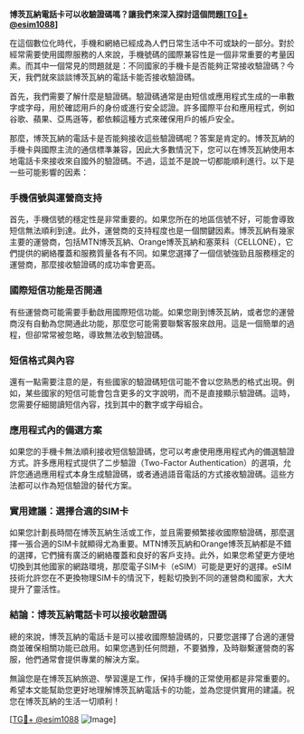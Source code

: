 **博茨瓦納電話卡可以收驗證碼嗎？讓我們來深入探討這個問題[[TG💪+ @esim1088](https://t.me/s/esim1088)]**

在這個數位化時代，手機和網絡已經成為人們日常生活中不可或缺的一部分。對於經常需要使用國際服務的人來說，手機號碼的國際兼容性是一個非常重要的考量因素。而其中一個常見的問題就是：不同國家的手機卡是否能夠正常接收驗證碼？今天，我們就來談談博茨瓦納的電話卡能否接收驗證碼。

首先，我們需要了解什麼是驗證碼。驗證碼通常是由短信或應用程式生成的一串數字或字母，用於確認用戶的身份或進行安全認證。許多國際平台和應用程式，例如谷歌、蘋果、亞馬遜等，都依賴這種方式來確保用戶的帳戶安全。

那麼，博茨瓦納的電話卡是否能夠接收這些驗證碼呢？答案是肯定的。博茨瓦納的手機卡與國際主流的通信標準兼容，因此大多數情況下，您可以在博茨瓦納使用本地電話卡來接收來自國外的驗證碼。不過，這並不是說一切都能順利進行。以下是一些可能影響的因素：

### **手機信號與運營商支持**

首先，手機信號的穩定性是非常重要的。如果您所在的地區信號不好，可能會導致短信無法順利到達。此外，運營商的支持程度也是一個關鍵因素。博茨瓦納有幾家主要的運營商，包括MTN博茨瓦納、Orange博茨瓦納和塞萊科（CELLONE），它們提供的網絡覆蓋和服務質量各有不同。如果您選擇了一個信號強勁且服務穩定的運營商，那麼接收驗證碼的成功率會更高。

### **國際短信功能是否開通**

有些運營商可能需要手動啟用國際短信功能。如果您剛到博茨瓦納，或者您的運營商沒有自動為您開通此功能，那麼您可能需要聯繫客服來啟用。這是一個簡單的過程，但卻常常被忽略，導致無法收到驗證碼。

### **短信格式與內容**

還有一點需要注意的是，有些國家的驗證碼短信可能不會以您熟悉的格式出現。例如，某些國家的短信可能會包含更多的文字說明，而不是直接顯示驗證碼。這時，您需要仔細閱讀短信內容，找到其中的數字或字母組合。

### **應用程式內的備選方案**

如果您的手機卡無法順利接收短信驗證碼，您可以考慮使用應用程式內的備選驗證方式。許多應用程式提供了二步驗證（Two-Factor Authentication）的選項，允許您通過應用程式本身生成驗證碼，或者通過語音電話的方式接收驗證碼。這些方法都可以作為短信驗證的替代方案。

### **實用建議：選擇合適的SIM卡**

如果您計劃長時間在博茨瓦納生活或工作，並且需要頻繁接收國際驗證碼，那麼選擇一張合適的SIM卡就顯得尤為重要。MTN博茨瓦納和Orange博茨瓦納都是不錯的選擇，它們擁有廣泛的網絡覆蓋和良好的客戶支持。此外，如果您希望更方便地切換到其他國家的網路環境，那麼電子SIM卡（eSIM）可能是更好的選擇。eSIM技術允許您在不更換物理SIM卡的情況下，輕鬆切換到不同的運營商和國家，大大提升了靈活性。

### **結論：博茨瓦納電話卡可以接收驗證碼**

總的來說，博茨瓦納的電話卡是可以接收國際驗證碼的，只要您選擇了合適的運營商並確保相關功能已啟用。如果您遇到任何問題，不要猶豫，及時聯繫運營商的客服，他們通常會提供專業的解決方案。

無論您是在博茨瓦納旅遊、學習還是工作，保持手機的正常使用都是非常重要的。希望本文能幫助您更好地理解博茨瓦納電話卡的功能，並為您提供實用的建議。祝您在博茨瓦納的生活一切順利！

[[TG💪+ @esim1088](https://t.me/s/esim1088) ![Image](https://i.postimg.cc/4NQfJmqS/Snipaste-2025-05-13-00-14-12.png)]